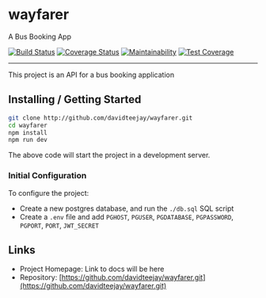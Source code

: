 # wayfarer

A Bus Booking App

[![Build Status](https://travis-ci.org/davidteejay/wayfarer.svg?branch=develop)](https://travis-ci.org/davidteejay/wayfarer)
[![Coverage Status](https://coveralls.io/repos/github/davidteejay/wayfarer/badge.svg)](https://coveralls.io/github/davidteejay/wayfarer)
[![Maintainability](https://api.codeclimate.com/v1/badges/16aebe82d8a8aef99adb/maintainability)](https://codeclimate.com/github/davidteejay/wayfarer/maintainability)
[![Test Coverage](https://api.codeclimate.com/v1/badges/16aebe82d8a8aef99adb/test_coverage)](https://codeclimate.com/github/davidteejay/wayfarer/test_coverage)

---

This project is an API for a bus booking application

## Installing / Getting Started

```bash
git clone http://github.com/davidteejay/wayfarer.git
cd wayfarer
npm install
npm run dev
```

The above code will start the project in a development server.

### Initial Configuration

To configure the project:

- Create a new postgres database, and run the `./db.sql` SQL script
- Create a `.env` file and add `PGHOST`, `PGUSER`, `PGDATABASE`, `PGPASSWORD`, `PGPORT`, `PORT`, `JWT_SECRET`

## Links

- Project Homepage: Link to docs will be here
- Repository: [https://github.com/davidteejay/wayfarer.git](https://github.com/davidteejay/wayfarer.git)
